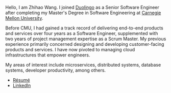 Hello, I am Zhihao Wang. I joined [Duolingo](https://careers.duolingo.com) as a Senior Software Engineer after completing my Master's Degree in Software Engineering at [Carnegie Mellon University](https://www.cmu.edu).

Before CMU, I had gained a track record of delivering end-to-end products and services over four years as a Software Engineer, supplemented with two years of project management expertise as a Scrum Master. My previous experience primarily concerned designing and developing customer-facing products and services. I have now pivoted to managing cloud infrastructures that empower engineers.

My areas of interest include microservices, distributed systems, database systems, developer productivity, among others. 

- [Résumé](http://zhihaowang.me/resource/ZHIHAO_WANG_RESUME.pdf)
- [LinkedIn](http://linkedin.com/in/zhihao-wang/)
